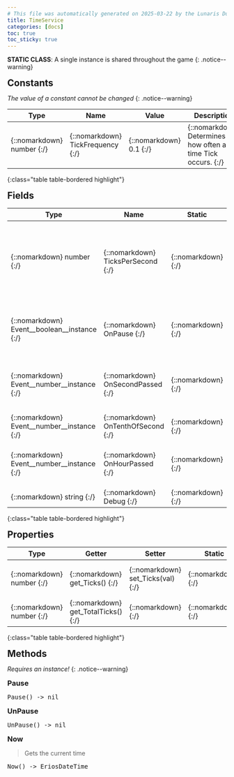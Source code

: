 ```yaml
---
# This file was automatically generated on 2025-03-22 by the Lunaris Documentation Generator
title: TimeService
categories: [docs]
toc: true
toc_sticky: true
---
```

<style>
h2 {
    margin-top: 1rem;
    margin-bottom: 0.5rem;
    padding: 0;
}

h3 {
    margin-top: 0.25rem;
    margin-bottom: 0.25rem;
}

.notice--warning {
    margin-top: 0.25rem !important;
    margin-bottom: 1rem !important;
}
</style>
            
**STATIC CLASS**: A single instance is shared throughout the game
{: .notice--warning}


## Constants
*The value of a constant cannot be changed*
{: .notice--warning}

| Type | Name | Value | Description
| --- | --- | --- | --- |
| {::nomarkdown} <span class='kt'>number</span> {:/} | {::nomarkdown} <span class='o'>TickFrequency</span> {:/} | {::nomarkdown} <span class='m'>0.1</span> {:/} | {::nomarkdown} <span class='c'>Determines how often a time Tick occurs.</span> {:/} |
{:class="table table-bordered highlight"}

## Fields

| Type | Name | Static | Default | Description |
| --- | --- | --- | --- | --- |
| {::nomarkdown} <span class='kt'>number</span> {:/} | {::nomarkdown} <span class='o'>TicksPerSecond</span> {:/} | {::nomarkdown}   {:/} | {::nomarkdown}  {:/} | {::nomarkdown} <span class='c'>Determines how many ticks a second requires. Increasing or decreasing this value will speed-up/slow-down time</span> {:/} |
| {::nomarkdown} <span class='kt'>Event__boolean__instance</span> {:/} | {::nomarkdown} <span class='o'>OnPause</span> {:/} | {::nomarkdown}   {:/} | {::nomarkdown}  {:/} | {::nomarkdown} <span class='c'>Invoked whenever the game is paused/unpaused</span> {:/} |
| {::nomarkdown} <span class='kt'>Event__number__instance</span> {:/} | {::nomarkdown} <span class='o'>OnSecondPassed</span> {:/} | {::nomarkdown}   {:/} | {::nomarkdown}  {:/} | {::nomarkdown} <span class='c'>OnSecondPassed is called whenever a second has passed</span> {:/} |
| {::nomarkdown} <span class='kt'>Event__number__instance</span> {:/} | {::nomarkdown} <span class='o'>OnTenthOfSecond</span> {:/} | {::nomarkdown}   {:/} | {::nomarkdown}  {:/} | {::nomarkdown} <span class='c'>Invoked every 0.1s</span> {:/} |
| {::nomarkdown} <span class='kt'>Event__number__instance</span> {:/} | {::nomarkdown} <span class='o'>OnHourPassed</span> {:/} | {::nomarkdown}   {:/} | {::nomarkdown}  {:/} | {::nomarkdown} <span class='c'>OnHourPassed is called whenever an hour has passed</span> {:/} |
| {::nomarkdown} <span class='kt'>string</span> {:/} | {::nomarkdown} <span class='o'>Debug</span> {:/} | {::nomarkdown}   {:/} | {::nomarkdown}  {:/} | {::nomarkdown} <span class='c'></span> {:/} |
{:class="table table-bordered highlight"}

## Properties

| Type | Getter | Setter | Static | Default | Description |
| --- | --- | --- | --- | --- | --- |
| {::nomarkdown} <span class='kt'>number</span> {:/} | {::nomarkdown} <span class='nf'>get_Ticks</span>() {:/} | {::nomarkdown} <span class='nf'>set_Ticks</span>(<span class='o'>val</span>) {:/} | {::nomarkdown}   {:/} | {::nomarkdown}  {:/} | {::nomarkdown} <span class='c'>0.1s is the equivalent to a single tick</span> {:/} |
| {::nomarkdown} <span class='kt'>number</span> {:/} | {::nomarkdown} <span class='nf'>get_TotalTicks</span>() {:/} | {::nomarkdown} <i class ='fas fa-times'></i> {:/} | {::nomarkdown}   {:/} | {::nomarkdown}  {:/} | {::nomarkdown} <span class='c'></span> {:/} |
{:class="table table-bordered highlight"}

## Methods
*Requires an instance!*
{: .notice--warning}

### Pause
<div class ="highlighter-rouge">
<div class ="highlight">
<pre class ="highlight">
<span class='nf'>Pause</span>() -> <span class='kt'>nil</span>
</pre>
</div>
</div>

### UnPause
<div class ="highlighter-rouge">
<div class ="highlight">
<pre class ="highlight">
<span class='nf'>UnPause</span>() -> <span class='kt'>nil</span>
</pre>
</div>
</div>

### Now
> Gets the current time
<div class ="highlighter-rouge">
<div class ="highlight">
<pre class ="highlight">
<span class='nf'>Now</span>() -> <span class='kt'>EriosDateTime</span>
</pre>
</div>
</div>

